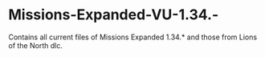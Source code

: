 # Missions-Expanded-VU-1.34.-
Contains all current files of Missions Expanded 1.34.* and those from Lions of the North dlc.
